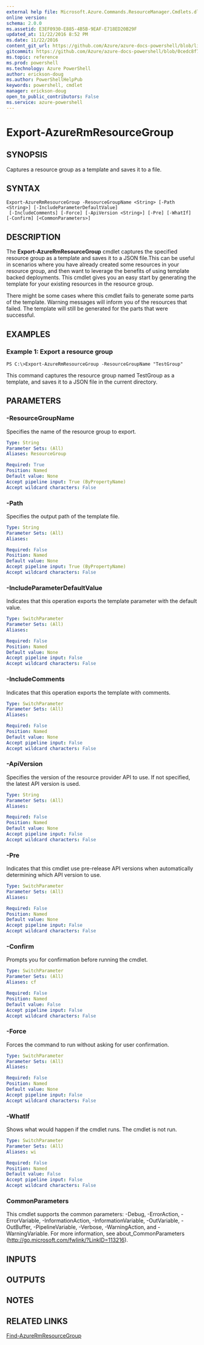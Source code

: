 ```yaml
---
external help file: Microsoft.Azure.Commands.ResourceManager.Cmdlets.dll-Help.xml
online version: 
schema: 2.0.0
ms.assetid: E3EF0930-E885-4B5B-9EAF-E718ED20B29F
updated_at: 11/22/2016 8:52 PM
ms.date: 11/22/2016
content_git_url: https://github.com/Azure/azure-docs-powershell/blob/live/azureps-cmdlets-docs/ResourceManager/AzureRM.Resources/v3.2.0/Export-AzureRmResourceGroup.md
gitcommit: https://github.com/Azure/azure-docs-powershell/blob/0cedc8f73bc96cf5ac4c69144e17b3de601fd3cc/azureps-cmdlets-docs/ResourceManager/AzureRM.Resources/v3.2.0/Export-AzureRmResourceGroup.md
ms.topic: reference
ms.prod: powershell
ms.technology: Azure PowerShell
author: erickson-doug
ms.author: PowerShellHelpPub
keywords: powershell, cmdlet
manager: erickson-doug
open_to_public_contributors: False
ms.service: azure-powershell
---
```


# Export-AzureRmResourceGroup

## SYNOPSIS
Captures a resource group as a template and saves it to a file.

## SYNTAX

```
Export-AzureRmResourceGroup -ResourceGroupName <String> [-Path <String>] [-IncludeParameterDefaultValue]
 [-IncludeComments] [-Force] [-ApiVersion <String>] [-Pre] [-WhatIf] [-Confirm] [<CommonParameters>]
```

## DESCRIPTION
The **Export-AzureRmResourceGroup** cmdlet captures the specified resource group as a template and saves it to a JSON file.This can be useful in scenarios where you have already created some resources in your resource group, and then want to leverage the benefits of using template backed deployments.
This cmdlet gives you an easy start by generating the template for your existing resources in the resource group.

There might be some cases where this cmdlet fails to generate some parts of the template.
Warning messages will inform you of the resources that failed.
The template will still be generated for the parts that were successful.

## EXAMPLES

### Example 1: Export a resource group
```
PS C:\>Export-AzureRmResourceGroup -ResourceGroupName "TestGroup"
```

This command captures the resource group named TestGroup as a template, and saves it to a JSON file in the current directory.

## PARAMETERS

### -ResourceGroupName
Specifies the name of the resource group to export.

```yaml
Type: String
Parameter Sets: (All)
Aliases: ResourceGroup

Required: True
Position: Named
Default value: None
Accept pipeline input: True (ByPropertyName)
Accept wildcard characters: False
```

### -Path
Specifies the output path of the template file.

```yaml
Type: String
Parameter Sets: (All)
Aliases: 

Required: False
Position: Named
Default value: None
Accept pipeline input: True (ByPropertyName)
Accept wildcard characters: False
```

### -IncludeParameterDefaultValue
Indicates that this operation exports the template parameter with the default value.

```yaml
Type: SwitchParameter
Parameter Sets: (All)
Aliases: 

Required: False
Position: Named
Default value: None
Accept pipeline input: False
Accept wildcard characters: False
```

### -IncludeComments
Indicates that this operation exports the template with comments.

```yaml
Type: SwitchParameter
Parameter Sets: (All)
Aliases: 

Required: False
Position: Named
Default value: None
Accept pipeline input: False
Accept wildcard characters: False
```

### -ApiVersion
Specifies the version of the resource provider API to use.
If not specified, the latest API version is used.

```yaml
Type: String
Parameter Sets: (All)
Aliases: 

Required: False
Position: Named
Default value: None
Accept pipeline input: False
Accept wildcard characters: False
```

### -Pre
Indicates that this cmdlet use pre-release API versions when automatically determining which API version to use.

```yaml
Type: SwitchParameter
Parameter Sets: (All)
Aliases: 

Required: False
Position: Named
Default value: None
Accept pipeline input: False
Accept wildcard characters: False
```

### -Confirm
Prompts you for confirmation before running the cmdlet.

```yaml
Type: SwitchParameter
Parameter Sets: (All)
Aliases: cf

Required: False
Position: Named
Default value: False
Accept pipeline input: False
Accept wildcard characters: False
```

### -Force
Forces the command to run without asking for user confirmation.

```yaml
Type: SwitchParameter
Parameter Sets: (All)
Aliases: 

Required: False
Position: Named
Default value: None
Accept pipeline input: False
Accept wildcard characters: False
```

### -WhatIf
Shows what would happen if the cmdlet runs.
The cmdlet is not run.

```yaml
Type: SwitchParameter
Parameter Sets: (All)
Aliases: wi

Required: False
Position: Named
Default value: False
Accept pipeline input: False
Accept wildcard characters: False
```

### CommonParameters
This cmdlet supports the common parameters: -Debug, -ErrorAction, -ErrorVariable, -InformationAction, -InformationVariable, -OutVariable, -OutBuffer, -PipelineVariable, -Verbose, -WarningAction, and -WarningVariable. For more information, see about_CommonParameters (http://go.microsoft.com/fwlink/?LinkID=113216).

## INPUTS

## OUTPUTS

## NOTES

## RELATED LINKS

[Find-AzureRmResourceGroup](xref:ResourceManager/AzureRM.Resources/v3.2.0/Find-AzureRmResourceGroup.md)


